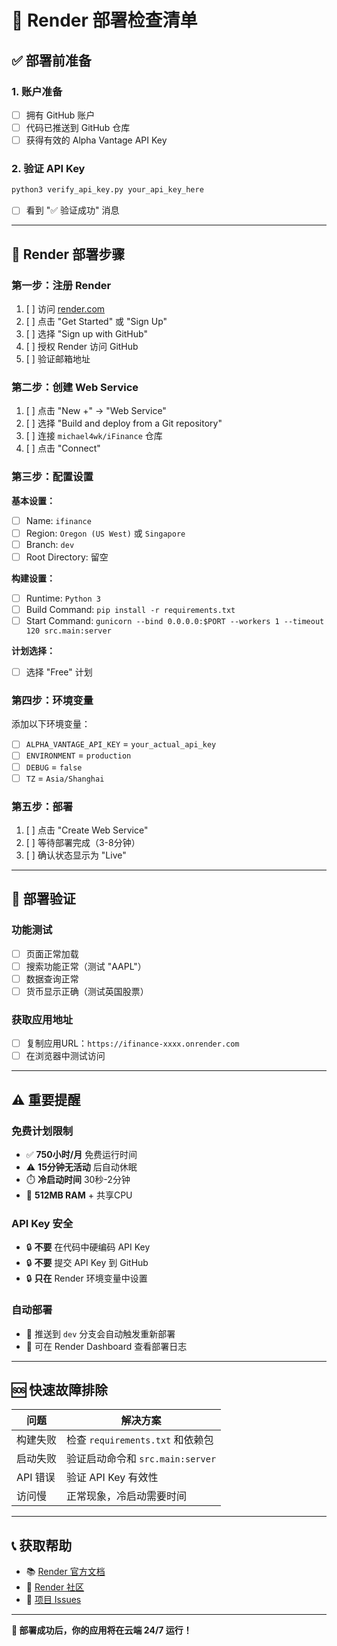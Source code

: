 # 🚀 Render 部署检查清单

## ✅ 部署前准备

### 1. 账户准备
- [ ] 拥有 GitHub 账户
- [ ] 代码已推送到 GitHub 仓库
- [ ] 获得有效的 Alpha Vantage API Key

### 2. 验证 API Key
```bash
python3 verify_api_key.py your_api_key_here
```
- [ ] 看到 "✅ 验证成功" 消息

---

## 🎯 Render 部署步骤

### 第一步：注册 Render
1. [ ] 访问 [render.com](https://render.com)
2. [ ] 点击 "Get Started" 或 "Sign Up"
3. [ ] 选择 "Sign up with GitHub"
4. [ ] 授权 Render 访问 GitHub
5. [ ] 验证邮箱地址

### 第二步：创建 Web Service
1. [ ] 点击 "New +" → "Web Service"
2. [ ] 选择 "Build and deploy from a Git repository"
3. [ ] 连接 `michael4wk/iFinance` 仓库
4. [ ] 点击 "Connect"

### 第三步：配置设置

**基本设置：**
- [ ] Name: `ifinance`
- [ ] Region: `Oregon (US West)` 或 `Singapore`
- [ ] Branch: `dev`
- [ ] Root Directory: 留空

**构建设置：**
- [ ] Runtime: `Python 3`
- [ ] Build Command: `pip install -r requirements.txt`
- [ ] Start Command: `gunicorn --bind 0.0.0.0:$PORT --workers 1 --timeout 120 src.main:server`

**计划选择：**
- [ ] 选择 "Free" 计划

### 第四步：环境变量

添加以下环境变量：

- [ ] `ALPHA_VANTAGE_API_KEY` = `your_actual_api_key`
- [ ] `ENVIRONMENT` = `production`
- [ ] `DEBUG` = `false`
- [ ] `TZ` = `Asia/Shanghai`

### 第五步：部署
1. [ ] 点击 "Create Web Service"
2. [ ] 等待部署完成（3-8分钟）
3. [ ] 确认状态显示为 "Live"

---

## 🧪 部署验证

### 功能测试
- [ ] 页面正常加载
- [ ] 搜索功能正常（测试 "AAPL"）
- [ ] 数据查询正常
- [ ] 货币显示正确（测试英国股票）

### 获取应用地址
- [ ] 复制应用URL：`https://ifinance-xxxx.onrender.com`
- [ ] 在浏览器中测试访问

---

## ⚠️ 重要提醒

### 免费计划限制
- ✅ **750小时/月** 免费运行时间
- ⚠️ **15分钟无活动** 后自动休眠
- ⏱️ **冷启动时间** 30秒-2分钟
- 💾 **512MB RAM** + 共享CPU

### API Key 安全
- 🔒 **不要** 在代码中硬编码 API Key
- 🔒 **不要** 提交 API Key 到 GitHub
- 🔒 **只在** Render 环境变量中设置

### 自动部署
- 🔄 推送到 `dev` 分支会自动触发重新部署
- 📝 可在 Render Dashboard 查看部署日志

---

## 🆘 快速故障排除

| 问题 | 解决方案 |
|------|----------|
| 构建失败 | 检查 `requirements.txt` 和依赖包 |
| 启动失败 | 验证启动命令和 `src.main:server` |
| API 错误 | 验证 API Key 有效性 |
| 访问慢 | 正常现象，冷启动需要时间 |

---

## 📞 获取帮助

- 📚 [Render 官方文档](https://render.com/docs)
- 💬 [Render 社区](https://community.render.com)
- 🐛 [项目 Issues](https://github.com/michael4wk/iFinance/issues)

---

**🎉 部署成功后，你的应用将在云端 24/7 运行！**